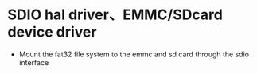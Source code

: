 # SDIO hal driver、EMMC/SDcard device driver
- Mount the fat32 file system to the emmc and sd card through the sdio interface
